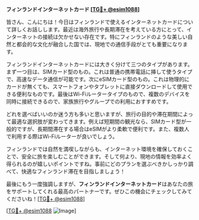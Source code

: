 **フィンランドインターネットカード [[TG💪+ @esim1088](https://t.me/s/esim1088)]**

皆さん、こんにちは！今日はフィンランドで使えるインターネットカードについて詳しくお話しします。最近は海外旅行や長期滞在を考えている方にとって、インターネットの接続は欠かせない存在です。特にフィンランドのような美しい自然と都会的な文化が融合した国では、現地での通信手段がとても重要になります。

フィンランドインターネットカードには大きく分けて三つのタイプがあります。まず一つ目は、SIMカード型のもの。これは普通の携帯電話に挿して使うタイプで、高速なデータ通信が可能です。次にeSIMカード型のもの。これは物理的にカードが無くても、スマートフォンやタブレットに直接ダウンロードして使用できる便利なものです。最後はWi-Fiルータータイプのもので、複数のデバイスを同時に接続できるので、家族旅行やグループでの利用におすすめです。

どれを選べばいいのか迷う方も多いと思いますが、旅行の目的や滞在期間によって最適な選択肢が変わってきます。例えば短期間の観光なら、SIMカード型が一般的ですが、長期間滞在する場合はeSIMがより柔軟で便利です。また、複数人で利用する際はWi-Fiルーターが良いでしょう。

フィンランドでは自然を満喫しながらも、インターネット環境を確保しておくことで、安全に旅を楽しむことができます。そして何より、現地の情報を効率よく得られるのが嬉しいポイントですね。事前にどのプランを選ぶべきかしっかり調べて、快適なフィンランド滞在を目指しましょう！

最後にもう一度強調しますが、**フィンランドインターネットカード**はあなたの旅をサポートしてくれる最高のパートナーです。ぜひこの機会にチェックしてみてくださいね！[[TG💪+ @esim1088](https://t.me/s/esim1088)]

[[TG💪+ @esim1088](https://t.me/s/esim1088) ![Image](https://i.postimg.cc/Y0z9fWf4/image.png)]